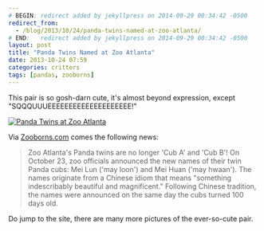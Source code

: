 ```yaml
---
# BEGIN: redirect added by jekyllpress on 2014-09-29 00:34:42 -0500
redirect_from:
  - /blog/2013/10/24/panda-twins-named-at-zoo-atlanta/
# END:   redirect added by jekyllpress on 2014-09-29 00:34:42 -0500
layout: post
title: "Panda Twins Named at Zoo Atlanta"
date: 2013-10-24 07:59
categories: critters
tags: [pandas, zooborns]
---
```

This pair is so gosh-darn cute, it's almost beyond expression, except "SQQQUUUEEEEEEEEEEEEEEEEEEEE!"

[![Panda Twins at Zoo Atlanta](/images/critters/panda-twins.jpg "Panda Twins at Zoo Atlanta") ](http://www.zooborns.com/zooborns/2013/10/update-zoo-atlanta-panda.html "Zoo Atlanta Announces Names of Panda Twins")

Via [Zooborns.com](http://www.zooborns.com/zooborns/2013/10/update-zoo-atlanta-panda.html ) comes the following news:

> Zoo Atlanta's Panda twins are no longer 'Cub A' and 'Cub B'! On
  October 23, zoo officials announced the new names of their twin
  Panda cubs: Mei Lun ('may loon') and Mei Huan ('may hwaan'). The
  names originate from a Chinese idiom that means "something
  indescribably beautiful and magnificent." Following Chinese
  tradition, the names were announced on the same day the cubs turned
  100 days old.

Do jump to the site, there are many more pictures of the ever-so-cute pair.
